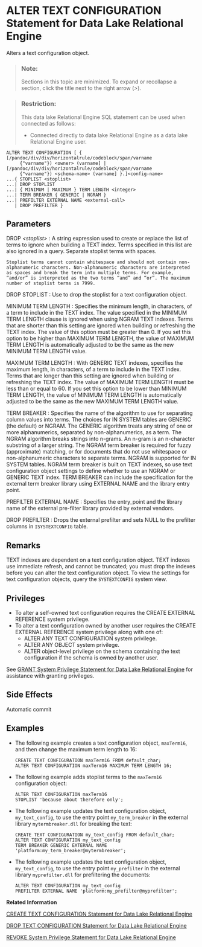 <!-- loioa602402c84f21015a00eb58f531612a0 -->

# ALTER TEXT CONFIGURATION Statement for Data Lake Relational Engine

Alters a text configuration object.



> ### Note:  
> Sections in this topic are minimized. To expand or recollapse a section, click the title next to the right arrow \(*\>*\).



> ### Restriction:  
> This data lake Relational Engine SQL statement can be used when connected as follows:
> 
> -   Connected directly to data lake Relational Engine as a data lake Relational Engine user.



```
ALTER TEXT CONFIGURATION [ { [/pandoc/div/div/horizontalrule/codeblock/span/varname
     {"varname"}) <owner> (varname] | [/pandoc/div/div/horizontalrule/codeblock/span/varname
     {"varname"}) <schema-name> (varname] }.]<config-name>
...{ STOPLIST <stoplist> 
...| DROP STOPLIST
...| { MINIMUM | MAXIMUM } TERM LENGTH <integer>
...| TERM BREAKER { GENERIC | NGRAM }
...| PREFILTER EXTERNAL NAME <external-call>
   | DROP PREFILTER }
```



<a name="loioa602402c84f21015a00eb58f531612a0__IQ_Parameters"/>

## Parameters

 DROP *<stoplist\>*
 :   A string expression used to create or replace the list of terms to ignore when building a TEXT index. Terms specified in this list are also ignored in a query. Separate stoplist terms with spaces.

    Stoplist terms cannot contain whitespace and should not contain non-alphanumeric characters. Non-alphanumeric characters are interpreted as spaces and break the term into multiple terms. For example, “and/or” is interpreted as the two terms “and” and “or”. The maximum number of stoplist terms is 7999.

  DROP STOPLIST
 :   Use to drop the stoplist for a text configuration object.

  MINIMUM TERM LENGTH
 :   Specifies the minimum length, in characters, of a term to include in the TEXT index. The value specified in the MINIMUM TERM LENGTH clause is ignored when using NGRAM TEXT indexes. Terms that are shorter than this setting are ignored when building or refreshing the TEXT index. The value of this option must be greater than 0. If you set this option to be higher than MAXIMUM TERM LENGTH, the value of MAXIMUM TERM LENGTH is automatically adjusted to be the same as the new MINIMUM TERM LENGTH value.

  MAXIMUM TERM LENGTH
 :   With GENERIC TEXT indexes, specifies the maximum length, in characters, of a term to include in the TEXT index. Terms that are longer than this setting are ignored when building or refreshing the TEXT index. The value of MAXIMUM TERM LENGTH must be less than or equal to 60. If you set this option to be lower than MINIMUM TERM LENGTH, the value of MINIMUM TERM LENGTH is automatically adjusted to be the same as the new MAXIMUM TERM LENGTH value.

  TERM BREAKER
 :   Specifies the name of the algorithm to use for separating column values into terms. The choices for IN SYSTEM tables are GENERIC \(the default\) or NGRAM. The GENERIC algorithm treats any string of one or more alphanumerics, separated by non-alphanumerics, as a term. The NGRAM algorithm breaks strings into n-grams. An n-gram is an n-character substring of a larger string. The NGRAM term breaker is required for fuzzy \(approximate\) matching, or for documents that do not use whitespace or non-alphanumeric characters to separate terms. NGRAM is supported for IN SYSTEM tables. NGRAM term breaker is built on TEXT indexes, so use text configuration object settings to define whether to use an NGRAM or GENERIC TEXT index. TERM BREAKER can include the specification for the external term breaker library using EXTERNAL NAME and the library entry point.

  PREFILTER EXTERNAL NAME
 :   Specifies the entry\_point and the library name of the external pre-filter library provided by external vendors.

  DROP PREFILTER
 :   Drops the external prefilter and sets NULL to the prefilter columns in `ISYSTEXTCONFIG` table.

 

<a name="loioa602402c84f21015a00eb58f531612a0__IQ_Usage"/>

## Remarks

TEXT indexes are dependent on a text configuration object. TEXT indexes use immediate refresh, and cannot be truncated; you must drop the indexes before you can alter the text configuration object. To view the settings for text configuration objects, query the `SYSTEXTCONFIG` system view.



<a name="loioa602402c84f21015a00eb58f531612a0__IQ_Permissions"/>

## Privileges

-   To alter a self-owned text configuration requires the CREATE EXTERNAL REFERENCE system privilege.
-   To alter a text configuration owned by another user requires the CREATE EXTERNAL REFERENCE system privilege along with one of:
    -   ALTER ANY TEXT CONFIGURATION system privilege.
    -   ALTER ANY OBJECT system privilege.
    -   ALTER object-level privilege on the schema containing the text configuration if the schema is owned by another user.


See [GRANT System Privilege Statement for Data Lake Relational Engine](grant-system-privilege-statement-for-data-lake-relational-engine-a3dfcb0.md) for assistance with granting privileges.



<a name="loioa602402c84f21015a00eb58f531612a0__IQ_Side_Effects"/>

## Side Effects

Automatic commit



<a name="loioa602402c84f21015a00eb58f531612a0__IQ_Examples"/>

## Examples

-   The following example creates a text configuration object, `maxTerm16`, and then change the maximum term length to 16:

    ```
    CREATE TEXT CONFIGURATION maxTerm16 FROM default_char;
    ALTER TEXT CONFIGURATION maxTerm16 MAXIMUM TERM LENGTH 16;
    ```

-   The following example adds stoplist terms to the `maxTerm16` configuration object:

    ```
    ALTER TEXT CONFIGURATION maxTerm16
    STOPLIST 'because about therefore only';
    ```

-   The following example updates the text configuration object, `my_text_config`, to use the entry point `my_term_breaker` in the external library `mytermbreaker.dll` for breaking the text:

    ```
    CREATE TEXT CONFIGURATION my_text_config FROM default_char;
    ALTER TEXT CONFIGURATION my_text_config
    TERM BREAKER GENERIC EXTERNAL NAME 'platform:my_term_breaker@mytermbreaker';
    ```

-   The following example updates the text configuration object, `my_text_config`, to use the entry point `my_prefilter` in the external library `myprefilter.dll` for prefiltering the documents:

    ```
    ALTER TEXT CONFIGURATION my_text_config
    PREFILTER EXTERNAL NAME 'platform:my_prefilter@myprefilter';
    ```


**Related Information**  


[CREATE TEXT CONFIGURATION Statement for Data Lake Relational Engine](create-text-configuration-statement-for-data-lake-relational-engine-a602a06.md "Creates a text configuration object using another text configuration object as a template.")

[DROP TEXT CONFIGURATION Statement for Data Lake Relational Engine](drop-text-configuration-statement-for-data-lake-relational-engine-a602fed.md "Drops a text configuration object.")

[REVOKE System Privilege Statement for Data Lake Relational Engine](revoke-system-privilege-statement-for-data-lake-relational-engine-a3eadda.md "Removes specific system privileges from specific users and the right to administer the privilege.")

